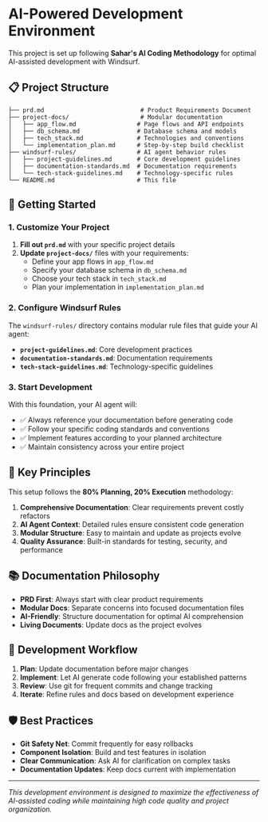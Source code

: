 # AI-Powered Development Environment

This project is set up following **Sahar's AI Coding Methodology** for optimal AI-assisted development with Windsurf.

## 📋 Project Structure

```
├── prd.md                           # Product Requirements Document
├── project-docs/                    # Modular documentation
│   ├── app_flow.md                 # Page flows and API endpoints
│   ├── db_schema.md                # Database schema and models
│   ├── tech_stack.md               # Technologies and conventions
│   └── implementation_plan.md      # Step-by-step build checklist
├── windsurf-rules/                 # AI agent behavior rules
│   ├── project-guidelines.md       # Core development guidelines
│   ├── documentation-standards.md  # Documentation requirements
│   └── tech-stack-guidelines.md    # Technology-specific rules
└── README.md                       # This file
```

## 🚀 Getting Started

### 1. Customize Your Project
1. **Fill out `prd.md`** with your specific project details
2. **Update `project-docs/`** files with your requirements:
   - Define your app flows in `app_flow.md`
   - Specify your database schema in `db_schema.md`
   - Choose your tech stack in `tech_stack.md`
   - Plan your implementation in `implementation_plan.md`

### 2. Configure Windsurf Rules
The `windsurf-rules/` directory contains modular rule files that guide your AI agent:
- **`project-guidelines.md`**: Core development practices
- **`documentation-standards.md`**: Documentation requirements
- **`tech-stack-guidelines.md`**: Technology-specific guidelines

### 3. Start Development
With this foundation, your AI agent will:
- ✅ Always reference your documentation before generating code
- ✅ Follow your specific coding standards and conventions
- ✅ Implement features according to your planned architecture
- ✅ Maintain consistency across your entire project

## 🎯 Key Principles

This setup follows the **80% Planning, 20% Execution** methodology:

1. **Comprehensive Documentation**: Clear requirements prevent costly refactors
2. **AI Agent Context**: Detailed rules ensure consistent code generation
3. **Modular Structure**: Easy to maintain and update as projects evolve
4. **Quality Assurance**: Built-in standards for testing, security, and performance

## 📚 Documentation Philosophy

- **PRD First**: Always start with clear product requirements
- **Modular Docs**: Separate concerns into focused documentation files
- **AI-Friendly**: Structure documentation for optimal AI comprehension
- **Living Documents**: Update docs as the project evolves

## 🔧 Development Workflow

1. **Plan**: Update documentation before major changes
2. **Implement**: Let AI generate code following your established patterns
3. **Review**: Use git for frequent commits and change tracking
4. **Iterate**: Refine rules and docs based on development experience

## 🛡️ Best Practices

- **Git Safety Net**: Commit frequently for easy rollbacks
- **Component Isolation**: Build and test features in isolation
- **Clear Communication**: Ask AI for clarification on complex tasks
- **Documentation Updates**: Keep docs current with implementation

---

*This development environment is designed to maximize the effectiveness of AI-assisted coding while maintaining high code quality and project organization.*

